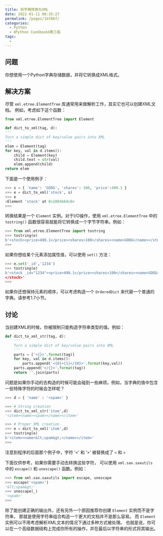 ```yaml
---
title: 将字典转换为XML
date: 2022-01-11 08:35:27
permalink: /pages/1bf8bf/
categories:
  - Python
  - 《Python Cookbook》第三版
tags:
  -
---
```


## 问题

你想使用一个Python字典存储数据，并将它转换成XML格式。

## 解决方案

尽管 `xml.etree.ElementTree` 库通常用来做解析工作，其实它也可以创建XML文档。 例如，考虑如下这个函数：

```python
from xml.etree.ElementTree import Element

def dict_to_xml(tag, d):
'''
Turn a simple dict of key/value pairs into XML
'''
elem = Element(tag)
for key, val in d.items():
    child = Element(key)
    child.text = str(val)
    elem.append(child)
return elem
```

下面是一个使用例子：

```python
>>> s = { 'name': 'GOOG', 'shares': 100, 'price':490.1 }
>>> e = dict_to_xml('stock', s)
>>> e
<Element 'stock' at 0x1004b64c8>
>>>
```

转换结果是一个 `Element` 实例。对于I/O操作，使用 `xml.etree.ElementTree` 中的 `tostring()` 函数很容易就能将它转换成一个字节字符串。例如：

```python
>>> from xml.etree.ElementTree import tostring
>>> tostring(e)
b'<stock><price>490.1</price><shares>100</shares><name>GOOG</name></stock>'
>>>
```

如果你想给某个元素添加属性值，可以使用 `set()` 方法：

```python
>>> e.set('_id','1234')
>>> tostring(e)
b'<stock _id="1234"><price>490.1</price><shares>100</shares><name>GOOG</name>
</stock>'
>>>
```

如果你还想保持元素的顺序，可以考虑构造一个 `OrderedDict` 来代替一个普通的字典。请参考1.7小节。

## 讨论

当创建XML的时候，你被限制只能构造字符串类型的值。例如：

```python
def dict_to_xml_str(tag, d):
    '''
    Turn a simple dict of key/value pairs into XML
    '''
    parts = ['<{}>'.format(tag)]
    for key, val in d.items():
        parts.append('<{0}>{1}</{0}>'.format(key,val))
    parts.append('</{}>'.format(tag))
    return ''.join(parts)
```

问题是如果你手动的去构造的时候可能会碰到一些麻烦。例如，当字典的值中包含一些特殊字符的时候会怎样呢？

```python
>>> d = { 'name' : '<spam>' }

>>> # String creation
>>> dict_to_xml_str('item',d)
'<item><name><spam></name></item>'

>>> # Proper XML creation
>>> e = dict_to_xml('item',d)
>>> tostring(e)
b'<item><name>&lt;spam&gt;</name></item>'
>>>
```

注意到程序的后面那个例子中，字符 ‘<’ 和 ‘>’ 被替换成了 `<` 和 `>`

下面仅供参考，如果你需要手动去转换这些字符， 可以使用 `xml.sax.saxutils` 中的 `escape()` 和 `unescape()` 函数。例如：

```python
>>> from xml.sax.saxutils import escape, unescape
>>> escape('<spam>')
'&lt;spam&gt;'
>>> unescape(_)
'<spam>'
>>>
```

除了能创建正确的输出外，还有另外一个原因推荐你创建 `Element` 实例而不是字符串， 那就是使用字符串组合构造一个更大的文档并不是那么容易。 而 `Element` 实例可以不用考虑解析XML文本的情况下通过多种方式被处理。 也就是说，你可以在一个高级数据结构上完成你所有的操作，并在最后以字符串的形式将其输出。